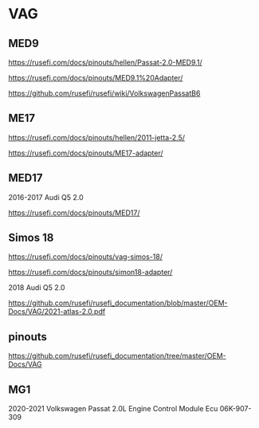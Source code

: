 # VAG

## MED9

https://rusefi.com/docs/pinouts/hellen/Passat-2.0-MED9.1/

https://rusefi.com/docs/pinouts/MED9.1%20Adapter/

https://github.com/rusefi/rusefi/wiki/VolkswagenPassatB6

## ME17

https://rusefi.com/docs/pinouts/hellen/2011-jetta-2.5/

https://rusefi.com/docs/pinouts/ME17-adapter/

## MED17

2016-2017 Audi Q5 2.0

https://rusefi.com/docs/pinouts/MED17/

## Simos 18

https://rusefi.com/docs/pinouts/vag-simos-18/

https://rusefi.com/docs/pinouts/simon18-adapter/

2018 Audi Q5 2.0

https://github.com/rusefi/rusefi_documentation/blob/master/OEM-Docs/VAG/2021-atlas-2.0.pdf

## pinouts

https://github.com/rusefi/rusefi_documentation/tree/master/OEM-Docs/VAG

## MG1

2020-2021 Volkswagen Passat 2.0L Engine Control Module Ecu 06K-907-309
